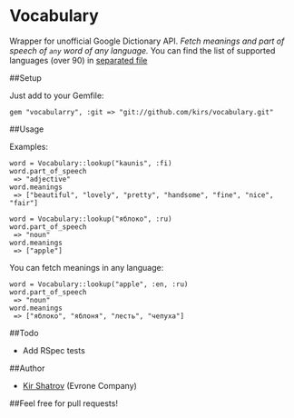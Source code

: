 # Vocabulary

Wrapper for unofficial Google Dictionary API. *Fetch meanings and part of speech of `any` word of any language.*
You can find the list of supported languages (over 90) in [separated file](https://github.com/kirs/vocabulary/blob/master/languages.md)

##Setup

Just add to your Gemfile:

    gem "vocabularry", :git => "git://github.com/kirs/vocabulary.git"

##Usage

Examples:

    word = Vocabulary::lookup("kaunis", :fi)
    word.part_of_speech
     => "adjective" 
    word.meanings
     => ["beautiful", "lovely", "pretty", "handsome", "fine", "nice", "fair"] 
   
    word = Vocabulary::lookup("яблоко", :ru)
    word.part_of_speech
     => "noun"
    word.meanings
     => ["apple"]
   
You can fetch meanings in any language:

    word = Vocabulary::lookup("apple", :en, :ru)
    word.part_of_speech
     => "noun"
    word.meanings
     => ["яблоко", "яблоня", "лесть", "чепуха"]

##Todo

- Add RSpec tests

##Author

- [Kir Shatrov](https://github.com/kirs/) (Evrone Company)

##Feel free for pull requests!